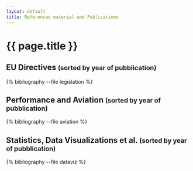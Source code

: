 ```yaml
---
layout: default
title: Referenced material and Publications
---
```


# {{ page.title }}

## EU Directives <small>(sorted by year of pubblication)</small>

{% bibliography --file legislation %}

## Performance and Aviation <small>(sorted by year of pubblication)</small>

{% bibliography --file aviation %}

## Statistics, Data Visualizations et al. <small>(sorted by year of pubblication)</small>

{% bibliography --file dataviz %}


